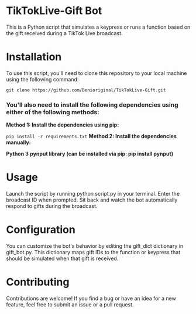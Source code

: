 # TikTokLive-Gift Bot
This is a Python script that simulates a keypress or runs a function based on the gift received during a TikTok Live broadcast.

# Installation
To use this script, you'll need to clone this repository to your local machine using the following command:

```git clone https://github.com/Benioriginal/TikTokLive-Gift.git```

### You'll also need to install the following dependencies using either of the following methods:

**Method 1: Install the dependencies using pip:**

```pip install -r requirements.txt```
**Method 2: Install the dependencies manually:**

**Python 3**
**pynput library (can be installed via pip: pip install pynput)**

# Usage
Launch the script by running python script.py in your terminal.
Enter the broadcast ID when prompted.
Sit back and watch the bot automatically respond to gifts during the broadcast.

# Configuration
You can customize the bot's behavior by editing the gift_dict dictionary in gift_bot.py. This dictionary maps gift IDs to the function or keypress that should be simulated when that gift is received.

# Contributing
Contributions are welcome! If you find a bug or have an idea for a new feature, feel free to submit an issue or a pull request.
